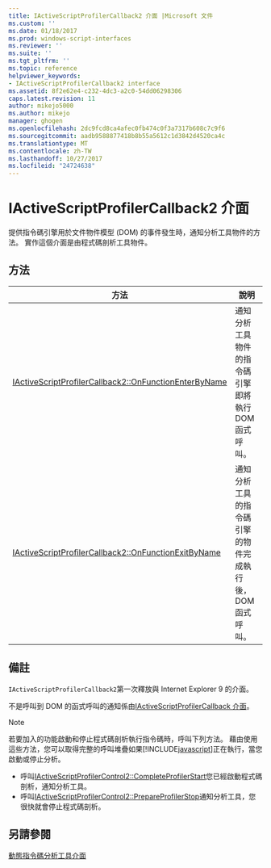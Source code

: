 ```yaml
---
title: IActiveScriptProfilerCallback2 介面 |Microsoft 文件
ms.custom: ''
ms.date: 01/18/2017
ms.prod: windows-script-interfaces
ms.reviewer: ''
ms.suite: ''
ms.tgt_pltfrm: ''
ms.topic: reference
helpviewer_keywords:
- IActiveScriptProfilerCallback2 interface
ms.assetid: 8f2e62e4-c232-4dc3-a2c0-54dd06298306
caps.latest.revision: 11
author: mikejo5000
ms.author: mikejo
manager: ghogen
ms.openlocfilehash: 2dc9fcd8ca4afec0fb474c0f3a7317b608c7c9f6
ms.sourcegitcommit: aadb9588877418b8b55a5612c1d3842d4520ca4c
ms.translationtype: MT
ms.contentlocale: zh-TW
ms.lasthandoff: 10/27/2017
ms.locfileid: "24724638"
---
```

# <a name="iactivescriptprofilercallback2-interface"></a>IActiveScriptProfilerCallback2 介面
提供指令碼引擎用於文件物件模型 (DOM) 的事件發生時，通知分析工具物件的方法。 實作這個介面是由程式碼剖析工具物件。  
  
## <a name="methods"></a>方法  
  
|方法|說明|  
|------------|-----------------|  
|[IActiveScriptProfilerCallback2::OnFunctionEnterByName](../../winscript/reference/iactivescriptprofilercallback2-onfunctionenterbyname.md)|通知分析工具物件的指令碼引擎即將執行 DOM 函式呼叫。|  
|[IActiveScriptProfilerCallback2::OnFunctionExitByName](../../winscript/reference/iactivescriptprofilercallback2-onfunctionexitbyname.md)|通知分析工具的指令碼引擎的物件完成執行後，DOM 函式呼叫。|  
  
## <a name="remarks"></a>備註  
 `IActiveScriptProfilerCallback2`第一次釋放與 Internet Explorer 9 的介面。  
  
 不是呼叫到 DOM 的函式呼叫的通知係由[IActiveScriptProfilerCallback 介面](../../winscript/reference/iactivescriptprofilercallback-interface.md)。  
  
> [!NOTE]
>  若要加入的功能啟動和停止程式碼剖析執行指令碼時，呼叫下列方法。 藉由使用這些方法，您可以取得完整的呼叫堆疊如果[!INCLUDE[javascript](../../javascript/includes/javascript-md.md)]正在執行，當您啟動或停止分析。  
>   
>  -   呼叫[IActiveScriptProfilerControl2::CompleteProfilerStart](../../winscript/reference/iactivescriptprofilercontrol2-completeprofilerstart.md)您已經啟動程式碼剖析，通知分析工具。  
> -   呼叫[IActiveScriptProfilerControl2::PrepareProfilerStop](../../winscript/reference/iactivescriptprofilercontrol2-prepareprofilerstop.md)通知分析工具，您很快就會停止程式碼剖析。  
  
## <a name="see-also"></a>另請參閱  
 [動態指令碼分析工具介面](../../winscript/reference/active-script-profiler-interfaces.md)